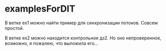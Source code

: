# examplesForDIT

В ветке ex1 можно найти пример для синхронизации потоков. Совсем простой. 

В ветке ex2 можно находится контрольное дз2. Но оно непроверенное, возможно, я пожалею, что выложила его...

